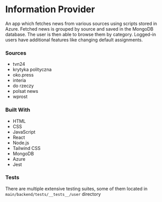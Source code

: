 # Information Provider

An app which fetches news from various sources using scripts stored in Azure. Fetched news is grouped by source and saved in the MongoDB database. The user is then able to browse them by category. Logged-in users have additional features like changing default assignments.

### Sources
- tvn24
- krytyka polityczna
- oko.press
- interia
- do rzeczy
- polsat news
- wprost

### Built With

- HTML
- CSS
- JavaScript
- React
- Node.js
- Tailwind CSS
- MongoDB
- Azure
- Jest

### Tests

There are multiple extensive testing suites, some of them located in `main/backend/tests/__tests__/user` directory
